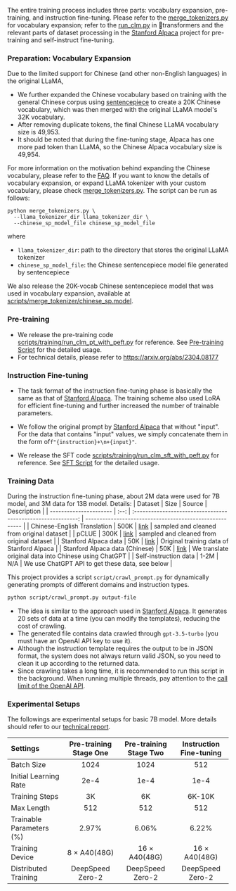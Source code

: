 The entire training process includes three parts: vocabulary expansion, pre-training, and instruction fine-tuning. Please refer to the [merge_tokenizers.py](https://github.com/ymcui/Chinese-LLaMA-Alpaca/tree/main/scripts/merge_tokenizer/merge_tokenizers.py) for vocabulary expansion; refer to the [run_clm.py](https://github.com/huggingface/transformers/blob/main/examples/pytorch/language-modeling/run_clm.py) in 🤗transformers and the relevant parts of dataset processing in the [Stanford Alpaca](https://github.com/tatsu-lab/stanford_alpaca) project for pre-training and self-instruct fine-tuning.

### Preparation: Vocabulary Expansion

Due to the limited support for Chinese (and other non-English languages) in the original LLaMA,

- We further expanded the Chinese vocabulary based on training with the general Chinese corpus using [sentencepiece](https://github.com/google/sentencepiece) to create a 20K Chinese vocabulary, which was then merged with the original LLaMA model's 32K vocabulary. 
- After removing duplicate tokens, the final Chinese LLaMA vocabulary size is 49,953.
- It should be noted that during the fine-tuning stage, Alpaca has one more pad token than LLaMA, so the Chinese Alpaca vocabulary size is 49,954.

For more information on the motivation behind expanding the Chinese vocabulary, please refer to the [FAQ](./FAQ). If you want to know the details of vocabulary expansion, or expand LLaMA tokenizer with your custom vocabulary, please check [merge_tokenizers.py](https://github.com/ymcui/Chinese-LLaMA-Alpaca/tree/main/scripts/merge_tokenizer/merge_tokenizers.py). The script can be run as follows:

```
python merge_tokenizers.py \
  --llama_tokenizer_dir llama_tokenizer_dir \
  --chinese_sp_model_file chinese_sp_model_file
```
where
* `llama_tokenizer_dir`: path to the directory that stores the original LLaMA tokenizer
* `chinese_sp_model_file`: the Chinese sentencepiece model file generated by sentencepiece

We also release the 20K-vocab Chinese sentencepiece model that was used in vocabulary expansion, available at [scripts/merge_tokenizer/chinese_sp.model](https://github.com/ymcui/Chinese-LLaMA-Alpaca/tree/main/scripts/merge_tokenizer/chinese_sp.model).


### Pre-training

- We release the pre-training code [scripts/training/run_clm_pt_with_peft.py](https://github.com/ymcui/Chinese-LLaMA-Alpaca/blob/main/scripts/training/run_clm_pt_with_peft.py) for reference. See [Pre-training Script](./pretraining-script) for the detailed usage.
- For technical details, please refer to https://arxiv.org/abs/2304.08177

### Instruction Fine-tuning

- The task format of the instruction fine-tuning phase is basically the same as that of [Stanford Alpaca](https://github.com/tatsu-lab/stanford_alpaca). The training scheme also used LoRA for efficient fine-tuning and further increased the number of trainable parameters.

- We follow the original prompt by [Stanford Alpaca](https://github.com/tatsu-lab/stanford_alpaca) that without "input". For the data that contains "input" values, we simply concatenate them in the form of`f"{instruction}+\n+{input}"`.

- We release the SFT code [scripts/training/run_clm_sft_with_peft.py](https://github.com/ymcui/Chinese-LLaMA-Alpaca/blob/main/scripts/training/run_clm_sft_with_peft.py) for reference. See [SFT Script](./SFT-script) for the detailed usage.

### Training Data

During the instruction fine-tuning phase, about 2M data were used for 7B model, and 3M data for 13B model. Details:
| Dataset                   | Size |                             Source                             | Description                                                    |
| ---------------------- | :--: | :----------------------------------------------------------: | ------------------------------------------------------- |
| Chinese-English Translation            | 500K | [link](https://github.com/brightmart/nlp_chinese_corpus#5翻译语料translation2019zh) | sampled and cleaned from original dataset                 |
| pCLUE              | 300K |        [link](https://github.com/CLUEbenchmark/pCLUE)        | sampled and cleaned from original dataset                  |
| Stanford Alpaca data | 50K  |     [link](https://github.com/tatsu-lab/stanford_alpaca)     |  Original training data of Stanford Alpaca                               |
| Stanford Alpaca data (Chinese) | 50K  |                 [link](https://github.com/ymcui/Chinese-LLaMA-Alpaca/blob/main/data)                 | We translate original data into Chinese using ChatGPT  |
| Self-instruction data   | 1-2M |                         N/A                        | We use ChatGPT API to get these data, see below               |

This project provides a script `script/crawl_prompt.py` for dynamically generating prompts of different domains and instruction types.

```bash
python script/crawl_prompt.py output-file
```

- The idea is similar to the approach used in [Stanford Alpaca](https://github.com/tatsu-lab/stanford_alpaca#data-generation-process). It generates 20 sets of data at a time (you can modify the templates), reducing the cost of crawling.
- The generated file contains data crawled through `gpt-3.5-turbo` (you must have an OpenAI API key to use it).
- Although the instruction template requires the output to be in JSON format, the system does not always return valid JSON, so you need to clean it up according to the returned data.
- Since crawling takes a long time, it is recommended to run this script in the background. When running multiple threads, pay attention to the [call limit of the OpenAI API](https://platform.openai.com/docs/guides/rate-limits/overview).

### Experimental Setups

The followings are experimental setups for basic 7B model. More details should refer to our [technical report](https://arxiv.org/abs/2304.08177).

| Settings          | Pre-training Stage One | Pre-training Stage Two | Instruction Fine-tuning |
| :----------------------- | :--------------------: | :--------------------: | :---------------------: |
| Batch Size               |          1024          |          1024          |           512           |
| Initial Learning Rate    |          2e-4          |          1e-4          |          1e-4           |
| Training Steps           |           3K           |           6K           |         6K-10K          |
| Max Length               |          512           |          512           |           512           |
| Trainable Parameters (%) |         2.97%          |         6.06%          |          6.22%          |
| Training Device          |    8 × A40(48G)     |    16 × A40(48G)     |     16 × A40(48G)     |
| Distributed Training     | DeepSpeed Zero-2 | DeepSpeed Zero-2 | DeepSpeed Zero-2 |